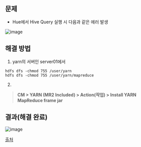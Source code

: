 ## 문제
- Hue에서 Hive Query 실행 시 다음과 같은 에러 발생

![image](https://user-images.githubusercontent.com/43158502/132225996-bb38c0c8-0cb1-494c-81f4-f30d87e9c17c.png)

## 해결 방법
1. yarn의 서버인 server01에서
```
hdfs dfs -chmod 755 /user/yarn
hdfs dfs -chmod 755 /user/yarn/mapreduce
```

2. 
> **CM > YARN (MR2 Included) > Action(작업) > Install YARN MapReduce frame jar**

## 결과(해결 완료)

![image](https://user-images.githubusercontent.com/43158502/132231773-cd6b8eda-9bf3-456c-8877-9dc844cae2fc.png)


[출처](https://community.cloudera.com/t5/Support-Questions/java-io-FileNotFoundException-File-does-not-exist-hdfs-ABC/td-p/286737)


